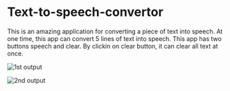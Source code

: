 # Text-to-speech-convertor
This is an amazing application for converting a piece of text into speech. At one time, this app can convert 5 lines of text into speech.
This app has two buttons speech and clear. By clickin on clear button, it can clear all text at once.

![1st output](https://user-images.githubusercontent.com/82823211/186131658-2f3c53dc-8ece-4748-b114-c48f946e4edd.jpg)

![2nd output](https://user-images.githubusercontent.com/82823211/186131669-914339de-ed1b-44c1-bf2a-1d714ffe1c36.jpg)

